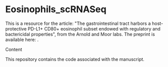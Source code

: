 # Eosinophils_scRNASeq

This is a resource for the article: "The gastrointestinal tract harbors a host-protective PD-L1+ CD80+ eosinophil subset endowed with 
regulatory and bactericidal properties", from the Arnold and Moor labs. The preprint is available here: .

Content

This repository contains the code associated with the manuscript.
